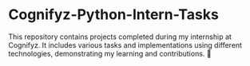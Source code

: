# Cognifyz-Python-Intern-Tasks
This repository contains projects completed during my internship at Cognifyz. It includes various tasks and implementations using different technologies, demonstrating my learning and contributions. 🚀
